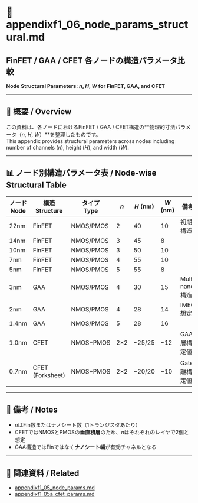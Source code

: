 # 🧬 appendixf1_06_node_params_structural.md
## FinFET / GAA / CFET 各ノードの構造パラメータ比較  
**Node Structural Parameters: $n$, $H$, $W$ for FinFET, GAA, and CFET**

---

## 📘 概要 / Overview

この資料は、各ノードにおけるFinFET / GAA / CFET構造の**物理的寸法パラメータ（$n$, $H$, $W$）**を整理したものです。  
This appendix provides structural parameters across nodes including number of channels ($n$), height ($H$), and width ($W$).

---

## 📊 ノード別構造パラメータ表 / Node-wise Structural Table

| ノード<br>Node | 構造<br>Structure | タイプ<br>Type | $n$ | $H$ (nm) | $W$ (nm) | 備考 / Note |
|----------------|------------------|----------------|----|----------|----------|----------------------------|
| 22nm           | FinFET           | NMOS/PMOS      | 2  | 40       | 10       | 初期FinFET構造               |
| 14nm           | FinFET           | NMOS/PMOS      | 3  | 45       | 8        |                            |
| 10nm           | FinFET           | NMOS/PMOS      | 3  | 50       | 10       |                            |
| 7nm            | FinFET           | NMOS/PMOS      | 4  | 55       | 10       |                            |
| 5nm            | FinFET           | NMOS/PMOS      | 5  | 55       | 8        |                            |
| 3nm            | GAA              | NMOS/PMOS      | 4  | 30       | 15       | Multi-nanosheet構造         |
| 2nm            | GAA              | NMOS/PMOS      | 4  | 28       | 14       | IMEC/TSMC想定               |
| 1.4nm          | GAA              | NMOS/PMOS      | 5  | 28       | 16       |                            |
| 1.0nm          | CFET             | NMOS+PMOS      | 2×2| ~25/25   | ~12      | GAA上下積層構造（推定値）   |
| 0.7nm          | CFET (Forksheet) | NMOS+PMOS      | 2×2| ~20/20   | ~10      | Gate-Fin分離構想（推定値）  |

---

## 📝 備考 / Notes

- $n$はFin数またはナノシート数（1トランジスタあたり）
- CFETではNMOSとPMOSの**垂直積層**のため、$n$はそれぞれのレイヤで2個と想定
- GAA構造ではFinではなく**ナノシート幅**が有効チャネルとなる

---

## 🔗 関連資料 / Related

- [appendixf1_05_node_params.md](./appendixf1_05_node_params.md)  
- [appendixf1_05a_cfet_params.md](./appendixf1_05a_cfet_params.md)  
